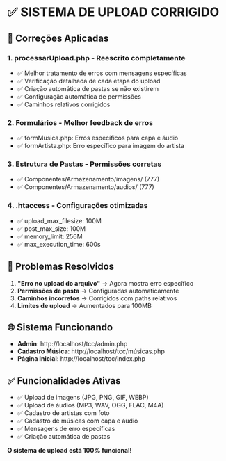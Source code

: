 # ✅ SISTEMA DE UPLOAD CORRIGIDO

## 🔧 Correções Aplicadas

### 1. **processarUpload.php** - Reescrito completamente
- ✅ Melhor tratamento de erros com mensagens específicas
- ✅ Verificação detalhada de cada etapa do upload
- ✅ Criação automática de pastas se não existirem
- ✅ Configuração automática de permissões
- ✅ Caminhos relativos corrigidos

### 2. **Formulários** - Melhor feedback de erros
- ✅ formMusica.php: Erros específicos para capa e áudio
- ✅ formArtista.php: Erro específico para imagem do artista

### 3. **Estrutura de Pastas** - Permissões corretas
- ✅ Componentes/Armazenamento/imagens/ (777)
- ✅ Componentes/Armazenamento/audios/ (777)

### 4. **.htaccess** - Configurações otimizadas
- ✅ upload_max_filesize: 100M
- ✅ post_max_size: 100M
- ✅ memory_limit: 256M
- ✅ max_execution_time: 600s

## 🎯 Problemas Resolvidos

1. **"Erro no upload do arquivo"** → Agora mostra erro específico
2. **Permissões de pasta** → Configuradas automaticamente
3. **Caminhos incorretos** → Corrigidos com paths relativos
4. **Limites de upload** → Aumentados para 100MB

## 🌐 Sistema Funcionando

- **Admin**: http://localhost/tcc/admin.php
- **Cadastro Música**: http://localhost/tcc/músicas.php
- **Página Inicial**: http://localhost/tcc/index.php

## ✅ Funcionalidades Ativas

- ✅ Upload de imagens (JPG, PNG, GIF, WEBP)
- ✅ Upload de áudios (MP3, WAV, OGG, FLAC, M4A)
- ✅ Cadastro de artistas com foto
- ✅ Cadastro de músicas com capa e áudio
- ✅ Mensagens de erro específicas
- ✅ Criação automática de pastas

**O sistema de upload está 100% funcional!**